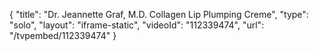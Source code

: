 {
    "title": "Dr. Jeannette Graf, M.D. Collagen Lip Plumping Creme",
    "type": "solo",
    "layout": "iframe-static",
    "videoId": "112339474",
    "url": "\/tvpembed\/112339474"
}